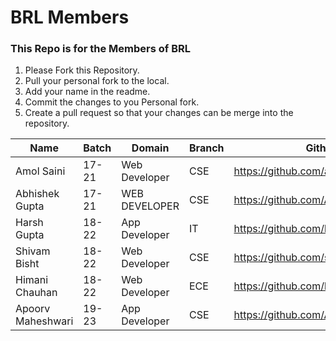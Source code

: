 # BRL Members
### This Repo is for the Members of BRL

1. Please Fork this Repository.
2. Pull your personal fork to the local.
3. Add your name in the readme.
4. Commit the changes to you Personal fork.
3. Create a pull request so that your changes can be merge into the repository.

| Name       | Batch | Domain        | Branch | Github                             |
|------------|-------|---------------|--------|------------------------------------|
| Amol Saini | 17-21 | Web Developer | CSE    | https://github.com/amolsr          |
| Abhishek Gupta | 17-21 | WEB DEVELOPER |CSE|https://github.com/Abhishek0402  |
| Harsh Gupta| 18-22 | App Developer | IT     | https://github.com/harshgupta80700 |
| Shivam Bisht | 18-22 | Web Developer | CSE | https://github.com/shivam-S-bisht |
| Himani Chauhan | 18-22 | Web Developer | ECE | https://github.com/himani100700 |
| Apoorv Maheshwari | 19-23 | App Developer | CSE | https://github.com/Apoorv-cloud |



